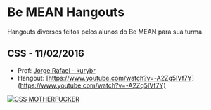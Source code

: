 # Be MEAN Hangouts

Hangouts diversos feitos pelos alunos do Be MEAN para sua turma. 


## CSS - 11/02/2016

- Prof: [Jorge Rafael - kurybr](https://github.com/kurybr)
- Hangout: [https://www.youtube.com/watch?v=-A2Zq5IVf7Y](https://www.youtube.com/watch?v=-A2Zq5IVf7Y)

[![CSS MOTHERFUCKER](https://cldup.com/LKM9vvDAeY.png)](https://www.youtube.com/watch?v=-A2Zq5IVf7Y)
